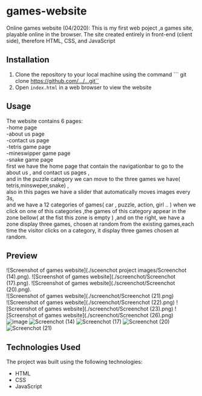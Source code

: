 # games-website
Online games website (04/2020):    This is my first web poject ,a games site, playable online in the browser. The site created entirely in front-end (client side), therefore HTML, CSS, and JavaScript
## Installation
1. Clone the repository to your local machine using the command ``` git clone https://github.com/.../...git``
2. Open ```index.html``` in a web browser to view the website

## Usage 
The website contains 6 pages:  
-home page   
-about us page   
-contact us page  
-tetris game page   
-mineswipper game page  
-snake game page    
first we have the home page that contain the navigationbar to go to the about us , and contact us pages ,   
and in the puzzle category we can move to the three games we have( tetris,minsweper,snake) ,  
also in this pages we have a slider that automatically moves images every 3s,  
and we have a 12 categories of games( car , puzzle, action, girl .. ) when we click on one of this categories ,the games of this category appear in the zone bellow( at the fist this zone is empty ) ,and on the right, we have a zone display three games, chosen at random from the existing games,each time the visitor clicks on a category, it display three games chosen at random.  

## Preview
![Screenshot of games website](./sceenchot project images/Screenchot (14).png).
![Screenshot of games website](./screenchot/Screenchot (17).png). 
![Screenshot of games website](./screenchot/Screenchot (20).png).  
![Screenshot of games website](./screenchot/Screenchot (21).png)  
![Screenshot of games website](./screenchot/Screenchot (22).png) 
![Screenshot of games website](./screenchot/Screenchot (23).png) 
![Screenshot of games website](./screenchot/Screenchot (26).png)  
![image]([https://github.com/Siloya/games-website/assets/111832256/97e87fa1-f2f5-4a70-9ac2-72bdbb08b5d2](https://github.com/Siloya/games-website/blob/main/sceenchot%20project%20images/Screenshot%20(14).png))
![Screenchot (14)](https://github.com/Siloya/games-website/assets/111832256/97e87fa1-f2f5-4a70-9ac2-72bdbb08b5d2)
![Screenchot (17)](https://github.com/Siloya/games-website/assets/111832256/97e87fa1-f2f5-4a70-9ac2-72bdbb08b5d2)
![Screenchot (20)](https://github.com/Siloya/games-website/assets/111832256/97e87fa1-f2f5-4a70-9ac2-72bdbb08b5d2)
![Screenchot (21)](https://github.com/Siloya/games-website/assets/111832256/97e87fa1-f2f5-4a70-9ac2-72bdbb08b5d2)

## Technologies Used
The project was built using the following technologies:
- HTML
- CSS
- JavaScript
